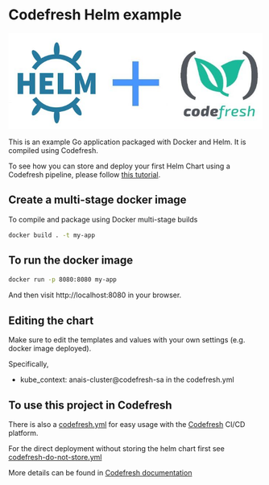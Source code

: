 # Codefresh Helm example

![Helm plus Codefresh](codefresh-helm.jpg)

This is an example Go application packaged with Docker and Helm.
It is compiled using Codefresh.

To see how you can store and deploy your first Helm Chart using a Codefresh pipeline, please follow [this tutorial](https://codefresh.io/docs/docs/yaml-examples/examples/helm/).


## Create a multi-stage docker image

To compile and package using Docker multi-stage builds

```bash
docker build . -t my-app
```

## To run the docker image

```bash
docker run -p 8080:8080 my-app
```

And then visit http://localhost:8080 in your browser.

## Editing the chart

Make sure to edit the templates and values with your own settings (e.g. docker image deployed). 

Specifically, 
* kube_context: anais-cluster@codefresh-sa in the codefresh.yml

## To use this project in Codefresh

There is also a [codefresh.yml](codefresh.yml) for easy usage with the [Codefresh](https://codefresh.io/) CI/CD platform.

For the direct deployment without storing the helm chart first see [codefresh-do-not-store.yml](codefresh-do-not-store.yml)

More details can be found in [Codefresh documentation](https://codefresh.io/docs/docs/yaml-examples/examples/helm)

